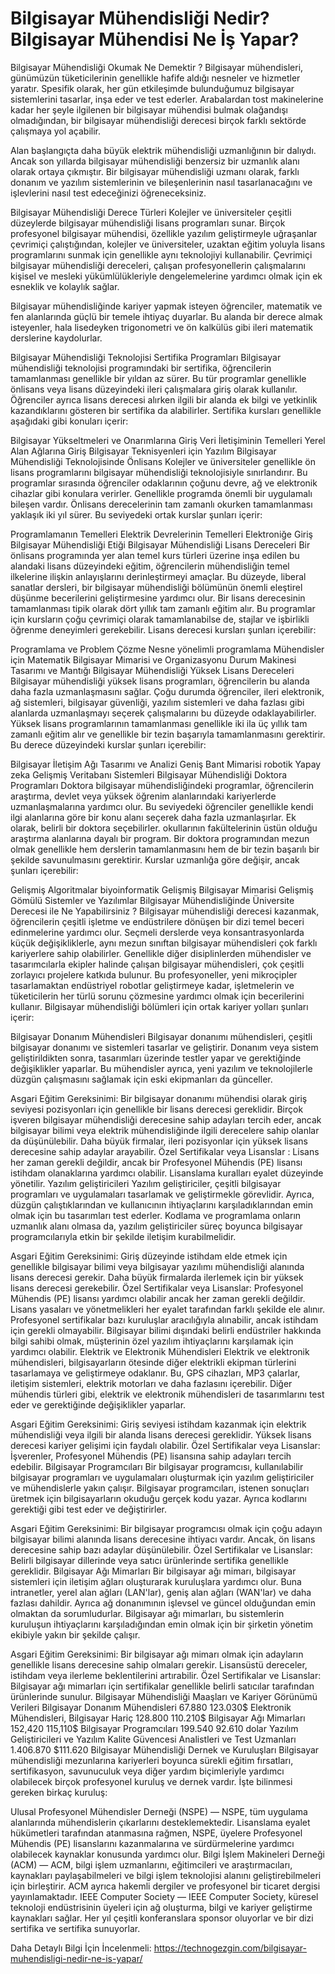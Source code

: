 # Bilgisayar Mühendisliği Nedir? Bilgisayar Mühendisi Ne İş Yapar?

Bilgisayar Mühendisliği Okumak Ne Demektir ?
Bilgisayar mühendisleri, günümüzün tüketicilerinin genellikle hafife aldığı nesneler ve hizmetler yaratır. Spesifik olarak, her gün etkileşimde bulunduğumuz bilgisayar sistemlerini tasarlar, inşa eder ve test ederler. Arabalardan tost makinelerine kadar her şeyle ilgilenen bir bilgisayar mühendisi bulmak olağandışı olmadığından, bir bilgisayar mühendisliği derecesi birçok farklı sektörde çalışmaya yol açabilir.

Alan başlangıçta daha büyük elektrik mühendisliği uzmanlığının bir dalıydı. Ancak son yıllarda bilgisayar mühendisliği benzersiz bir uzmanlık alanı olarak ortaya çıkmıştır. Bir bilgisayar mühendisliği uzmanı olarak, farklı donanım ve yazılım sistemlerinin ve bileşenlerinin nasıl tasarlanacağını ve işlevlerini nasıl test edeceğinizi öğreneceksiniz.

Bilgisayar Mühendisliği Derece Türleri
Kolejler ve üniversiteler çeşitli düzeylerde bilgisayar mühendisliği lisans programları sunar. Birçok profesyonel bilgisayar mühendisi, özellikle yazılım geliştirmeyle uğraşanlar çevrimiçi çalıştığından, kolejler ve üniversiteler, uzaktan eğitim yoluyla lisans programlarını sunmak için genellikle aynı teknolojiyi kullanabilir. Çevrimiçi bilgisayar mühendisliği dereceleri, çalışan profesyonellerin çalışmalarını kişisel ve mesleki yükümlülükleriyle dengelemelerine yardımcı olmak için ek esneklik ve kolaylık sağlar.

Bilgisayar mühendisliğinde kariyer yapmak isteyen öğrenciler, matematik ve fen alanlarında güçlü bir temele ihtiyaç duyarlar. Bu alanda bir derece almak isteyenler, hala lisedeyken trigonometri ve ön kalkülüs gibi ileri matematik derslerine kaydolurlar.

Bilgisayar Mühendisliği Teknolojisi Sertifika Programları
Bilgisayar mühendisliği teknolojisi programındaki bir sertifika, öğrencilerin tamamlanması genellikle bir yıldan az sürer. Bu tür programlar genellikle önlisans veya lisans düzeyindeki ileri çalışmalara giriş olarak kullanılır. Öğrenciler ayrıca lisans derecesi alırken ilgili bir alanda ek bilgi ve yetkinlik kazandıklarını gösteren bir sertifika da alabilirler. Sertifika kursları genellikle aşağıdaki gibi konuları içerir:

Bilgisayar Yükseltmeleri ve Onarımlarına Giriş
Veri İletişiminin Temelleri
Yerel Alan Ağlarına Giriş
Bilgisayar Teknisyenleri için Yazılım
Bilgisayar Mühendisliği Teknolojisinde Önlisans
Kolejler ve üniversiteler genellikle ön lisans programlarını bilgisayar mühendisliği teknolojisiyle sınırlandırır. Bu programlar sırasında öğrenciler odaklarının çoğunu devre, ağ ve elektronik cihazlar gibi konulara verirler. Genellikle programda önemli bir uygulamalı bileşen vardır. Önlisans derecelerinin tam zamanlı okurken tamamlanması yaklaşık iki yıl sürer. Bu seviyedeki ortak kurslar şunları içerir:

Programlamanın Temelleri
Elektrik Devrelerinin Temelleri
Elektroniğe Giriş
Bilgisayar Mühendisliği Etiği
Bilgisayar Mühendisliği Lisans Dereceleri
Bir önlisans programında yer alan temel kurs türleri üzerine inşa edilen bu alandaki lisans düzeyindeki eğitim, öğrencilerin mühendisliğin temel ilkelerine ilişkin anlayışlarını derinleştirmeyi amaçlar. Bu düzeyde, liberal sanatlar dersleri, bir bilgisayar mühendisliği bölümünün önemli eleştirel düşünme becerilerini geliştirmesine yardımcı olur. Bir lisans derecesinin tamamlanması tipik olarak dört yıllık tam zamanlı eğitim alır. Bu programlar için kursların çoğu çevrimiçi olarak tamamlanabilse de, stajlar ve işbirlikli öğrenme deneyimleri gerekebilir. Lisans derecesi kursları şunları içerebilir:

Programlama ve Problem Çözme
Nesne yönelimli programlama
Mühendisler için Matematik
Bilgisayar Mimarisi ve Organizasyonu
Durum Makinesi Tasarımı ve Mantığı
Bilgisayar Mühendisliği Yüksek Lisans Dereceleri
Bilgisayar mühendisliği yüksek lisans programları, öğrencilerin bu alanda daha fazla uzmanlaşmasını sağlar. Çoğu durumda öğrenciler, ileri elektronik, ağ sistemleri, bilgisayar güvenliği, yazılım sistemleri ve daha fazlası gibi alanlarda uzmanlaşmayı seçerek çalışmalarını bu düzeyde odaklayabilirler. Yüksek lisans programlarının tamamlanması genellikle iki ila üç yıllık tam zamanlı eğitim alır ve genellikle bir tezin başarıyla tamamlanmasını gerektirir. Bu derece düzeyindeki kurslar şunları içerebilir:

Bilgisayar İletişim Ağı Tasarımı ve Analizi
Geniş Bant Mimarisi
robotik
Yapay zeka
Gelişmiş Veritabanı Sistemleri
Bilgisayar Mühendisliği Doktora Programları
Doktora bilgisayar mühendisliğindeki programlar, öğrencilerin araştırma, devlet veya yüksek öğrenim alanlarındaki kariyerlerde uzmanlaşmalarına yardımcı olur. Bu seviyedeki öğrenciler genellikle kendi ilgi alanlarına göre bir konu alanı seçerek daha fazla uzmanlaşırlar. Ek olarak, belirli bir doktora seçebilirler. okullarının fakültelerinin üstün olduğu araştırma alanlarına dayalı bir program. Bir doktora programından mezun olmak genellikle hem derslerin tamamlanmasını hem de bir tezin başarılı bir şekilde savunulmasını gerektirir. Kurslar uzmanlığa göre değişir, ancak şunları içerebilir:

Gelişmiş Algoritmalar
biyoinformatik
Gelişmiş Bilgisayar Mimarisi
Gelişmiş Gömülü Sistemler ve Yazılımlar
Bilgisayar Mühendisliğinde Üniversite Derecesi ile Ne Yapabilirsiniz ?
Bilgisayar mühendisliği derecesi kazanmak, öğrencilerin çeşitli işletme ve endüstrilere dönüşen bir dizi temel beceri edinmelerine yardımcı olur. Seçmeli derslerde veya konsantrasyonlarda küçük değişikliklerle, aynı mezun sınıftan bilgisayar mühendisleri çok farklı kariyerlere sahip olabilirler. Genellikle diğer disiplinlerden mühendisler ve tasarımcılarla ekipler halinde çalışan bilgisayar mühendisleri, çok çeşitli zorlayıcı projelere katkıda bulunur. Bu profesyoneller, yeni mikroçipler tasarlamaktan endüstriyel robotlar geliştirmeye kadar, işletmelerin ve tüketicilerin her türlü sorunu çözmesine yardımcı olmak için becerilerini kullanır. Bilgisayar mühendisliği bölümleri için ortak kariyer yolları şunları içerir:

Bilgisayar Donanım Mühendisleri
Bilgisayar donanımı mühendisleri, çeşitli bilgisayar donanımı ve sistemleri tasarlar ve geliştirir. Donanım veya sistem geliştirildikten sonra, tasarımları üzerinde testler yapar ve gerektiğinde değişiklikler yaparlar. Bu mühendisler ayrıca, yeni yazılım ve teknolojilerle düzgün çalışmasını sağlamak için eski ekipmanları da günceller.

Asgari Eğitim Gereksinimi: Bir bilgisayar donanımı mühendisi olarak giriş seviyesi pozisyonları için genellikle bir lisans derecesi gereklidir. Birçok işveren bilgisayar mühendisliği derecesine sahip adayları tercih eder, ancak bilgisayar bilimi veya elektrik mühendisliğinde ilgili derecelere sahip olanlar da düşünülebilir. Daha büyük firmalar, ileri pozisyonlar için yüksek lisans derecesine sahip adaylar arayabilir.
Özel Sertifikalar veya Lisanslar : Lisans her zaman gerekli değildir, ancak bir Profesyonel Mühendis (PE) lisansı istihdam olanaklarına yardımcı olabilir. Lisanslama kuralları eyalet düzeyinde yönetilir.
Yazılım geliştiricileri
Yazılım geliştiriciler, çeşitli bilgisayar programları ve uygulamaları tasarlamak ve geliştirmekle görevlidir. Ayrıca, düzgün çalıştıklarından ve kullanıcının ihtiyaçlarını karşıladıklarından emin olmak için bu tasarımları test ederler. Kodlama ve programlama onların uzmanlık alanı olmasa da, yazılım geliştiriciler süreç boyunca bilgisayar programcılarıyla etkin bir şekilde iletişim kurabilmelidir.

Asgari Eğitim Gereksinimi: Giriş düzeyinde istihdam elde etmek için genellikle bilgisayar bilimi veya bilgisayar yazılımı mühendisliği alanında lisans derecesi gerekir. Daha büyük firmalarda ilerlemek için bir yüksek lisans derecesi gerekebilir.
Özel Sertifikalar veya Lisanslar: Profesyonel Mühendis (PE) lisansı yardımcı olabilir ancak her zaman gerekli değildir. Lisans yasaları ve yönetmelikleri her eyalet tarafından farklı şekilde ele alınır. Profesyonel sertifikalar bazı kuruluşlar aracılığıyla alınabilir, ancak istihdam için gerekli olmayabilir. Bilgisayar bilimi dışındaki belirli endüstriler hakkında bilgi sahibi olmak, müşterinin özel yazılım ihtiyaçlarını karşılamak için yardımcı olabilir.
Elektrik ve Elektronik Mühendisleri
Elektrik ve elektronik mühendisleri, bilgisayarların ötesinde diğer elektrikli ekipman türlerini tasarlamaya ve geliştirmeye odaklanır. Bu, GPS cihazları, MP3 çalarlar, iletişim sistemleri, elektrik motorları ve daha fazlasını içerebilir. Diğer mühendis türleri gibi, elektrik ve elektronik mühendisleri de tasarımlarını test eder ve gerektiğinde değişiklikler yaparlar.

Asgari Eğitim Gereksinimi: Giriş seviyesi istihdam kazanmak için elektrik mühendisliği veya ilgili bir alanda lisans derecesi gereklidir. Yüksek lisans derecesi kariyer gelişimi için faydalı olabilir.
Özel Sertifikalar veya Lisanslar: İşverenler, Profesyonel Mühendis (PE) lisansına sahip adayları tercih edebilir.
Bilgisayar Programcıları
Bir bilgisayar programcısı, kullanılabilir bilgisayar programları ve uygulamaları oluşturmak için yazılım geliştiriciler ve mühendislerle yakın çalışır. Bilgisayar programcıları, istenen sonuçları üretmek için bilgisayarların okuduğu gerçek kodu yazar. Ayrıca kodlarını gerektiği gibi test eder ve değiştirirler.

Asgari Eğitim Gereksinimi: Bir bilgisayar programcısı olmak için çoğu adayın bilgisayar bilimi alanında lisans derecesine ihtiyacı vardır. Ancak, ön lisans derecesine sahip bazı adaylar düşünülebilir.
Özel Sertifikalar ve Lisanslar: Belirli bilgisayar dillerinde veya satıcı ürünlerinde sertifika genellikle gereklidir.
Bilgisayar Ağı Mimarları
Bir bilgisayar ağı mimarı, bilgisayar sistemleri için iletişim ağları oluşturarak kuruluşlara yardımcı olur. Buna intranetler, yerel alan ağları (LAN'lar), geniş alan ağları (WAN'lar) ve daha fazlası dahildir. Ayrıca ağ donanımının işlevsel ve güncel olduğundan emin olmaktan da sorumludurlar. Bilgisayar ağı mimarları, bu sistemlerin kuruluşun ihtiyaçlarını karşıladığından emin olmak için bir şirketin yönetim ekibiyle yakın bir şekilde çalışır.

Asgari Eğitim Gereksinimi: Bir bilgisayar ağı mimarı olmak için adayların genellikle lisans derecesine sahip olmaları gerekir. Lisansüstü dereceler, istihdam veya ilerleme beklentilerini artırabilir.
Özel Sertifikalar ve Lisanslar: Bilgisayar ağı mimarları için sertifikalar genellikle belirli satıcılar tarafından ürünlerinde sunulur.
Bilgisayar Mühendisliği Maaşları ve Kariyer Görünümü Verileri
Bilgisayar Donanım Mühendisleri	67.880	123.030$
Elektronik Mühendisleri, Bilgisayar Hariç	128.800	110.210$
Bilgisayar Ağı Mimarları	152,420	115,110$
Bilgisayar Programcıları	199.540	92.610 dolar
Yazılım Geliştiricileri ve Yazılım Kalite Güvencesi Analistleri ve Test Uzmanları	1.406.870	$111.620
Bilgisayar Mühendisliği Dernek ve Kuruluşları
Bilgisayar mühendisliği mezunlarına kariyerleri boyunca sürekli eğitim fırsatları, sertifikasyon, savunuculuk veya diğer yardım biçimleriyle yardımcı olabilecek birçok profesyonel kuruluş ve dernek vardır. İşte bilinmesi gereken birkaç kuruluş:

Ulusal Profesyonel Mühendisler Derneği (NSPE) — NSPE, tüm uygulama alanlarında mühendislerin çıkarlarını desteklemektedir. Lisanslama eyalet hükümetleri tarafından atanmasına rağmen, NSPE, üyelere Profesyonel Mühendis (PE) lisanslarını kazanmalarına ve sürdürmelerine yardımcı olabilecek kaynaklar konusunda yardımcı olur.
Bilgi İşlem Makineleri Derneği (ACM) — ACM, bilgi işlem uzmanlarını, eğitimcileri ve araştırmacıları, kaynakları paylaşabilmeleri ve bilgi işlem teknolojisi alanını geliştirebilmeleri için birleştirir. ACM ayrıca hakemli dergiler ve profesyonel bir ticaret dergisi yayınlamaktadır.
IEEE Computer Society — IEEE Computer Society, küresel teknoloji endüstrisinin üyeleri için ağ oluşturma, bilgi ve kariyer geliştirme kaynakları sağlar. Her yıl çeşitli konferanslara sponsor oluyorlar ve bir dizi sertifika ve sertifika sunuyorlar.

Daha Detaylı Bilgi İçin İncelenmeli: https://technogezgin.com/bilgisayar-muhendisligi-nedir-ne-is-yapar/
